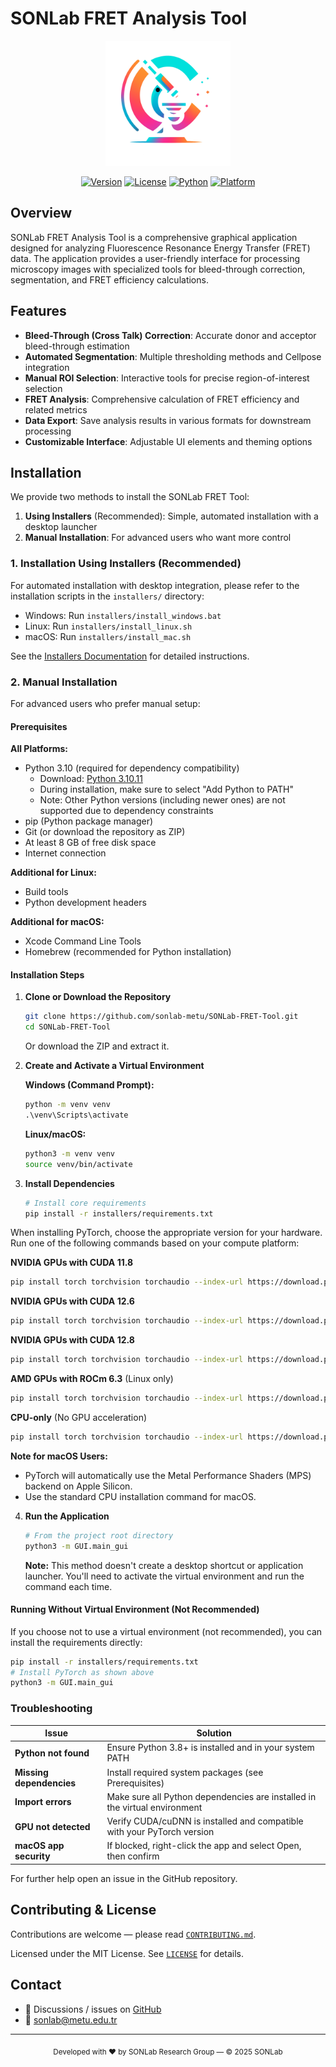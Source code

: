 # SONLab FRET Analysis Tool

<div align="center">
  <img src="GUI/logos/logo.png" alt="SONLab Logo" width="200"/>
  
  [![Version](https://img.shields.io/badge/version-v2.0.2-blue.svg)](https://sonlab-bio.metu.edu.tr)
  [![License](https://img.shields.io/badge/license-MIT-green.svg)](https://opensource.org/licenses/MIT)
  [![Python](https://img.shields.io/badge/python-3.10-blue.svg)](https://www.python.org/downloads/release/python-31011/)
  [![Platform](https://img.shields.io/badge/platform-Windows%20%7C%20Linux%20%7C%20macOS-lightgrey.svg)]()
</div>

## Overview

SONLab FRET Analysis Tool is a comprehensive graphical application designed for analyzing Fluorescence Resonance Energy Transfer (FRET) data. The application provides a user-friendly interface for processing microscopy images with specialized tools for bleed-through correction, segmentation, and FRET efficiency calculations.

## Features

- **Bleed-Through (Cross Talk) Correction**: Accurate donor and acceptor bleed-through estimation
- **Automated Segmentation**: Multiple thresholding methods and Cellpose integration
- **Manual ROI Selection**: Interactive tools for precise region-of-interest selection
- **FRET Analysis**: Comprehensive calculation of FRET efficiency and related metrics
- **Data Export**: Save analysis results in various formats for downstream processing
- **Customizable Interface**: Adjustable UI elements and theming options

## Installation

We provide two methods to install the SONLab FRET Tool:
1. **Using Installers** (Recommended): Simple, automated installation with a desktop launcher
2. **Manual Installation**: For advanced users who want more control

### 1. Installation Using Installers (Recommended)

For automated installation with desktop integration, please refer to the installation scripts in the `installers/` directory:

- Windows: Run `installers/install_windows.bat`
- Linux: Run `installers/install_linux.sh`
- macOS: Run `installers/install_mac.sh`

See the [Installers Documentation](installers/README.md) for detailed instructions.

### 2. Manual Installation

For advanced users who prefer manual setup:

#### Prerequisites

**All Platforms:**
- Python 3.10 (required for dependency compatibility)
  - Download: [Python 3.10.11](https://www.python.org/downloads/release/python-31011/)
  - During installation, make sure to select "Add Python to PATH"
  - Note: Other Python versions (including newer ones) are not supported due to dependency constraints
- pip (Python package manager)
- Git (or download the repository as ZIP)
- At least 8 GB of free disk space
- Internet connection

**Additional for Linux:**
- Build tools
- Python development headers

**Additional for macOS:**
- Xcode Command Line Tools
- Homebrew (recommended for Python installation)

#### Installation Steps

1. **Clone or Download the Repository**
   ```bash
   git clone https://github.com/sonlab-metu/SONLab-FRET-Tool.git
   cd SONLab-FRET-Tool
   ```
   Or download the ZIP and extract it.

2. **Create and Activate a Virtual Environment**

   **Windows (Command Prompt):**
   ```cmd
   python -m venv venv
   .\venv\Scripts\activate
   ```

   **Linux/macOS:**
   ```bash
   python3 -m venv venv
   source venv/bin/activate
   ```

3. **Install Dependencies**
   ```bash
   # Install core requirements
   pip install -r installers/requirements.txt
   ```

When installing PyTorch, choose the appropriate version for your hardware. Run one of the following commands based on your compute platform:

**NVIDIA GPUs with CUDA 11.8**
   ```bash
   pip install torch torchvision torchaudio --index-url https://download.pytorch.org/whl/cu118
   ```

 **NVIDIA GPUs with CUDA 12.6**
   ```bash
   pip install torch torchvision torchaudio --index-url https://download.pytorch.org/whl/cu126
   ```

 **NVIDIA GPUs with CUDA 12.8**
   ```bash
   pip install torch torchvision torchaudio --index-url https://download.pytorch.org/whl/cu128
   ```

 **AMD GPUs with ROCm 6.3** (Linux only)
   ```bash
   pip install torch torchvision torchaudio --index-url https://download.pytorch.org/whl/rocm6.3
   ```

 **CPU-only** (No GPU acceleration)
   ```bash
   pip install torch torchvision torchaudio --index-url https://download.pytorch.org/whl/cpu
   ```

**Note for macOS Users:**
- PyTorch will automatically use the Metal Performance Shaders (MPS) backend on Apple Silicon.
- Use the standard CPU installation command for macOS.

4. **Run the Application**
   ```bash
   # From the project root directory
   python3 -m GUI.main_gui
   ```

   **Note:** This method doesn't create a desktop shortcut or application launcher. You'll need to activate the virtual environment and run the command each time.

#### Running Without Virtual Environment (Not Recommended)

If you choose not to use a virtual environment (not recommended), you can install the requirements directly:

```bash
pip install -r installers/requirements.txt
# Install PyTorch as shown above
python3 -m GUI.main_gui
```



### Troubleshooting

| Issue | Solution |
|-------|----------|
| **Python not found** | Ensure Python 3.8+ is installed and in your system PATH |
| **Missing dependencies** | Install required system packages (see Prerequisites) |
| **Import errors** | Make sure all Python dependencies are installed in the virtual environment |
| **GPU not detected** | Verify CUDA/cuDNN is installed and compatible with your PyTorch version |
| **macOS app security** | If blocked, right-click the app and select Open, then confirm |

For further help open an issue in the GitHub repository.

## Contributing & License

Contributions are welcome — please read [`CONTRIBUTING.md`](CONTRIBUTING.md).

Licensed under the MIT License. See [`LICENSE`](LICENSE) for details.

## Contact

- 💬 Discussions / issues on [GitHub](https://github.com/sonlab-metu/SONLab-FRET-Tool)
- 📧 sonlab@metu.edu.tr

---
<div align="center">
  <sub>Developed with ❤️ by SONLab Research Group — © 2025 SONLab</sub>
</div>

